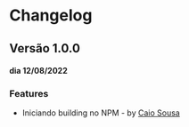 # Changelog

## Versão 1.0.0
#### dia 12/08/2022

### Features
- Iniciando building no NPM -
  by [Caio Sousa](https://github.com/CLSCaio)

